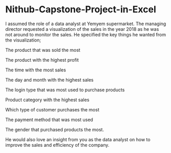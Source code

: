 # Nithub-Capstone-Project-in-Excel

I assumed the role of a data analyst at Yemyem supermarket. The managing director requested a visualization of the sales in the year 2018 as he was not around to monitor the sales. He specified the key things he wanted from the visualization;

The product that was sold the most 

The product with the highest profit

The time with the most sales

The day and month with the highest sales

The login type that was most used to purchase products

Product category with the highest sales

Which type of customer purchases the most

The payment method that was most used

The gender that purchased products the most.

He would also love an insight from you as the data analyst on how to improve the sales and efficiency of the company.


